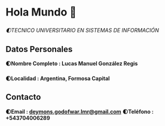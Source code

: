 # Hola Mundo 👋

###
*🌓TECNICO UNIVERSITARIO EN SISTEMAS DE INFORMACIÓN*
## Datos Personales 
**🌓Nombre Completo : Lucas Manuel González Regis**
### 
**🌓Localidad : Argentina, Formosa Capital**
#### 
## Contacto 
**🌓Email : deymons.godofwar.lmr@gmail.com**
**🌓Teléfono : +543704006289**


<!--
**Elekasal/Elekasal** is a ✨ _special_ ✨ repository because its `README.md` (this file) appears on your GitHub profile.

Here are some ideas to get you started:

- 🔭 I’m currently working on ...
- 🌱 I’m currently learning ...
- 👯 I’m looking to collaborate on ...
- 🤔 I’m looking for help with ...
- 💬 Ask me about ...
- 📫 How to reach me: ...
- 😄 Pronouns: ...
- ⚡ Fun fact: ...
-->

